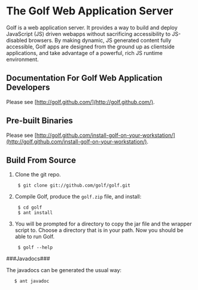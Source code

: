 The Golf Web Application Server
===============================

Golf is a web application server. It provides a way to build and deploy JavaScript (JS) driven webapps without sacrificing accessibility to JS-disabled browsers. By making dynamic, JS generated content fully accessible, Golf apps are designed from the ground up as clientside applications, and take advantage of a powerful, rich JS runtime environment.

Documentation For Golf Web Application Developers
-------------------------------------------------

Please see [http://golf.github.com/](http://golf.github.com/).

Pre-built Binaries
------------------

Please see [http://golf.github.com/install-golf-on-your-workstation/](http://golf.github.com/install-golf-on-your-workstation/).

Build From Source
-----------------

1. Clone the git repo.

        $ git clone git://github.com/golf/golf.git

2. Compile Golf, produce the `golf.zip` file, and install:
        
        $ cd golf
        $ ant install

3. You will be prompted for a directory to copy the jar file and the wrapper script to. Choose a directory that is in your path. Now you should be able to run Golf.

        $ golf --help

###Javadocs###

The javadocs can be generated the usual way:

       $ ant javadoc

